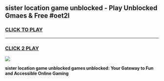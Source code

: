 
## sister location game unblocked - Play Unblocked Gmaes & Free #oet2l
<h3>
<a href="https://news.freeplayer.one?title=sister_location_game_unblocked&ref=03M">CLICK TO PLAY</a></h3>
<hr>

<h3>
<a href="https://news.freeplayer.one?title=sister_location_game_unblocked&ref=03M">CLICK 2 PLAY</a>
  
</h3>

<a href="https://news.freeplayer.one?title=sister_location_game_unblocked&ref=03M"><img src="https://clearcache.store/games.png"></a>


**sister location game unblocked games unblocked: Your Gateway to Fun and Accessible Online Gaming**
